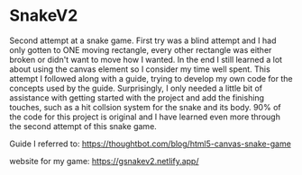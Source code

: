 # SnakeV2
Second attempt at a snake game.
First try was a blind attempt and I had only gotten to ONE moving rectangle, every other rectangle was either broken or didn't want to move how I wanted.
In the end I still learned a lot about using the canvas element so I consider my time well spent. 
This attempt I followed along with a guide, trying to develop my own code for the concepts used by the guide. 
Surprisingly, I only needed a little bit of assistance with getting started with the project and add the finishing touches, such as a hit collsion system for the snake and its body.
90% of the code for this project is original and I have learned even more through the second attempt of this snake game.

Guide I referred to: https://thoughtbot.com/blog/html5-canvas-snake-game

website for my game: https://gsnakev2.netlify.app/ 
